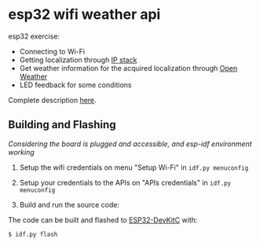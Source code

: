 # esp32 wifi weather api

esp32 exercise:

* Connecting to Wi-Fi
* Getting localization through [IP stack](https://ipstack.com/)
* Get weather information for the acquired localization through [Open Weather](https://openweathermap.org/)
* LED feedback for some conditions

Complete description [here](https://gitlab.com/fse_fga/projetos/projeto-3).

## Building and Flashing

_Considering the board is plugged and accessible, and esp-idf environment working_

1. Setup the wifi credentials on menu "Setup Wi-Fi" in `idf.py menuconfig`

2. Setup your credentials to the APIs on "APIs credentials" in `idf.py menuconfig`

3. Build and run the source code:

The code can be built and flashed to [ESP32-DevKitC](https://www.espressif.com/en/products/devkits/esp32-devkitc/overview) with:

``` bash
$ idf.py flash
```
